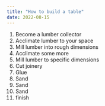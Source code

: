```yaml
---
title: "How to build a table"
date: 2022-08-15
---
```


1. Become a lumber collector
2. Acclimate lumber to your space
3. Mill lumber into rough dimensions
4. Acclimate some more
5. Mill lumber to specific dimensions
6. Cut joinery
7. Glue
8. Sand
9. Sand
10. Sand
11. finish
